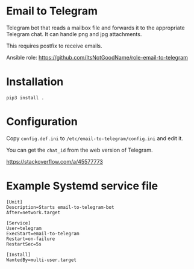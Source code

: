 # Email to Telegram

Telegram bot that reads a mailbox file and forwards it to the appropriate Telegram chat. It can handle png and jpg attachments. 

This requires postfix to receive emails.

Ansible role: https://github.com/ItsNotGoodName/role-email-to-telegram

# Installation
```
pip3 install .
```

# Configuration
Copy `config.def.ini` to `/etc/email-to-telegram/config.ini` and edit it.

You can get the `chat_id` from the web version of Telegram.

https://stackoverflow.com/a/45577773

# Example Systemd service file
```
[Unit]
Description=Starts email-to-telegram-bot
After=network.target

[Service]
User=telegram
ExecStart=email-to-telegram
Restart=on-failure
RestartSec=5s

[Install]
WantedBy=multi-user.target
```
